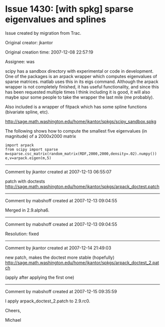 # Issue 1430: [with spkg] sparse eigenvalues and splines

Issue created by migration from Trac.

Original creator: jkantor

Original creation time: 2007-12-08 22:57:19

Assignee: was

scipy has a sandbox directory with experimental or code in development.
One of the packages is an arpack wrapper which computes eigenvalues of sparse matrices.
matlab uses this in its eigs command. Although the arpack wrapper is not completely finished, it
has useful functionality, and since this has been requested multiple times I think including it is good, it will also maybe spur some people to take the wrapper the last mile (me probably).

Also included is a wrapper of fitpack which has some spline functions (bivariate spline, etc).

http://sage.math.washington.edu/home/jkantor/spkgs/scipy_sandbox.spkg


The following shows how to compute the smallest five eigenvalues 
(in magnitude) of a 2000x2000 matrix


```
import arpack
from scipy import sparse
m=sparse.csc_matrix(random_matrix(RDF,2000,2000,density=.02).numpy())
e,v=arpack.eigen(m,5)
```



---

Comment by jkantor created at 2007-12-13 06:55:07

patch with doctests 
http://sage.math.washington.edu/home/jkantor/spkgs/arpack_doctest.patch


---

Comment by mabshoff created at 2007-12-13 09:04:55

Merged in 2.9.alpha6.


---

Comment by mabshoff created at 2007-12-13 09:04:55

Resolution: fixed


---

Comment by jkantor created at 2007-12-14 21:49:03

new patch, makes the doctest more stable (hopefully)
http://sage.math.washington.edu/home/jkantor/spkgs/arpack_doctest_2.patch

(apply after applying the first one)


---

Comment by mabshoff created at 2007-12-15 09:35:59

I apply arpack_doctest_2.patch to 2.9.rc0.

Cheers,

Michael
